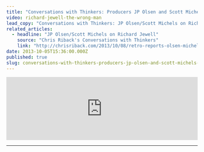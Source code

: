 ```yaml
---
title: "Conversations with Thinkers: Producers JP Olsen and Scott Michels weigh in on the Richard Jewell case"
video: richard-jewell-the-wrong-man
lead_copy: "Conversations with Thinkers: JP Olsen/Scott Michels on Richard Jewell"
related_articles:
  - headline: "JP Olsen/Scott Michels on Richard Jewell"
    source: "Chris Riback's Conversations with Thinkers"
    link: "http://chrisriback.com/2013/10/08/retro-reports-olsen-michels-richard-jewell-the-wrong-man/"
date: 2013-10-05T15:36:00.000Z
published: true
slug: conversations-with-thinkers-producers-jp-olsen-and-scott-michels-weigh-in-on-the-richard-jewell-case
---
```

<iframe width="100%" height="166" scrolling="no" frameborder="no" src="https://w.soundcloud.com/player/?url=https%3A//api.soundcloud.com/tracks/114485814&amp;color=ff6600&amp;show_artwork=false"></iframe>

---
